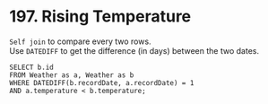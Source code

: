 # 197. Rising Temperature

`Self join` to compare every two rows.  
Use `DATEDIFF` to get the difference (in days) between the two dates.  

```
SELECT b.id 
FROM Weather as a, Weather as b
WHERE DATEDIFF(b.recordDate, a.recordDate) = 1
AND a.temperature < b.temperature;
```